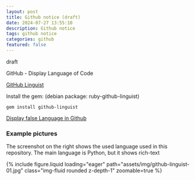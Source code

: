 ```yaml
---
layout: post
title: Github notice (draft)
date: 2024-07-27 13:55:10
description: Github notice
tags: github notice
categories: github
featured: false
---
```


draft 

GitHub - Display Language of Code 

[GitHub Linguist]: https://github.com/github/linguist "https://github.com/github/linguist"
[GitHub Linguist]

Install the gem: (debian package: ruby-github-linguist)
```
gem install github-linguist
```

[Display false Language in Github]: https://stackoverflow.com/questions/42544813/paths-not-excluded-from-github-language-statistics "https://stackoverflow.com/questions/42544813/paths-not-excluded-from-github-language-statistics"
[Display false Language in Github]

### Example pictures 

The screenshot on the right shows the used language used in this repository. The main language is Python, but it shows rich-text

<div class="row mt-3">
    <div class="col-sm mt-3 mt-md-0">
        {% include figure.liquid loading="eager" path="assets/img/github-linguist-01.jpg" class="img-fluid rounded z-depth-1" zoomable=true %}
    </div>
</div>



